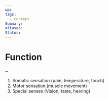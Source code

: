 ```yaml
---
up: 
tags:
  - concept
Summary: 
aliases: 
Status:
---
```

# Function
~
1. Somatic sensation (pain, temperature, touch)
2. Motor sensation (muscle movement)
3. Special senses (Vision, taste, hearing)